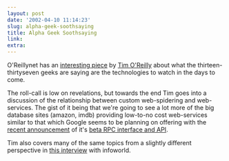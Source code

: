 ```yaml
---
layout: post
date: '2002-04-10 11:14:23'
slug: alpha-geek-soothsaying
title: Alpha Geek Soothsaying
link: 
extra: 
---
```


O'Reillynet has an [interesting piece](http://oreillynet.com/pub/a/network/2002/04/09/future.html) by [Tim O'Reilly](http://www.oreillynet.com/pub/au/27) about  what the thirteen-thirtyseven geeks are saying are the technologies to watch in the days to come.

The roll-call is low on revelations, but towards the end Tim goes into a discussion of  the relationship between custom web-spidering and web-services. The gist of it being that we're going to see a lot more of the big database sites (amazon, imdb) providing low-to-no cost web-services similar to that which Google seems to be planning on offering with the [recent announcement](http://slashdot.org/article.pl?sid=02/04/06/1354223&amp;mode=thread) of it's [beta RPC interface and API](http://api-ab.google.com/search/beta2).

Tim also covers many of the same topics from a slightly different perspective in [this interview](http://www.infoworld.com/articles/op/xml/02/04/08/020408opcurve.xml?Template=/storypages/ctozone_story.html) with infoworld.